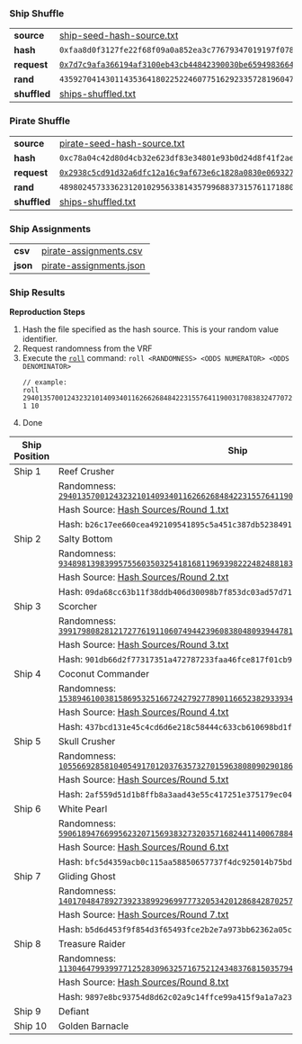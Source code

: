 ### Ship Shuffle

|||
|---|---|
| **source** | [ship-seed-hash-source.txt](./ship-seed-hash-source.txt) |
| **hash** | `0xfaa8d0f3127fe22f68f09a0a852ea3c77679347019197f07815f3e6dd67efb8e` |
| **request** | [`0x7d7c9afa366194af3100eb43cb44842390030be659498366404e0c3f09082793`](https://etherscan.io/tx/0x7d7c9afa366194af3100eb43cb44842390030be659498366404e0c3f09082793) |
| **rand** | `43592704143011435364180225224607751629233572819604777517530508486652778690860a` |
| **shuffled** | [ships-shuffled.txt](./ships-shuffled.txt) |

### Pirate Shuffle

|||
|---|---|
| **source** | [pirate-seed-hash-source.txt](./pirate-seed-hash-source.txt) |
| **hash** | `0xc78a04c42d80d4cb32e623df83e34801e93b0d24d8f41f2aed381a29255be196` |
| **request** | [`0x2938c5cd91d32a6dfc12a16c9af673e6c1828a0830e0693274e6f4a30aecd339`](https://etherscan.io/tx/0x2938c5cd91d32a6dfc12a16c9af673e6c1828a0830e0693274e6f4a30aecd339) |
| **rand** | `48980245733362312010295633814357996883731576117188012338804232643504882592603` |
| **shuffled** | [ships-shuffled.txt](./ships-shuffled.txt) |

### Ship Assignments
|||
|---|---|
| **csv** | [pirate-assignments.csv](./pirate-assignments.csv) |
| **json** | [pirate-assignments.json](./pirate-assignments.json)

### Ship Results

**Reproduction Steps**

1. Hash the file specified as the hash source. This is your random value identifier.
2. Request randomness from the VRF
3. Execute the [`roll`](../scripts/roll) command: `roll <RANDOMNESS> <ODDS NUMERATOR> <ODDS DENOMINATOR>`
	```
	// example:
	roll 29401357001243232101409340116266268484223155764119003170838324770726389200946 1 10
	```
4. Done

| Ship Position | Ship | Result |
|---|---|---|
| Ship 1 | Reef Crusher | **SUNK** |
| | Randomness: [`29401357001243232101409340116266268484223155764119003170838324770726389200946`](https://etherscan.io/tx/0x26caed7782c874ba39f4132b1bae47ec8e894b37fd84a35d8b525b433252b77d) |
| | Hash Source: [Hash Sources/Round 1.txt](./Hash%20Sources/Round%201.txt) |
| | Hash: `b26c17ee660cea492109541895c5a451c387db52384911cf8a80471ece475af1` |
| Ship 2 | Salty Bottom | **SUNK** |
| | Randomness: [`93489813983995755603503254181681196939822248248818314025822544981779801577905`](https://etherscan.io/tx/0x6db2a47162c41da8d4a8089dc6b2f4ba3a3a661cc36c165c2ae5a47ed363cbd3) |
| | Hash Source: [Hash Sources/Round 2.txt](./Hash%20Sources/Round%202.txt) |
| | Hash: `09da68cc63b11f38ddb406d30098b7f853dc03ad57d715a333705c3569429931` |
| Ship 3 | Scorcher | **SUNK** |
| | Randomness: [`39917980828121727761911060749442396083804809394478101440406467716447895530513`](https://etherscan.io/tx/0x650520fe233a63bcedca3ebc6a3d58d5c46b3c03b5dd0a1c90d03fc8bc3eec26) |
| | Hash Source: [Hash Sources/Round 3.txt](./Hash%20Sources/Round%203.txt) |
| | Hash: `901db66d2f77317351a472787233faa46fce817f01cb99198643a346012ab1d1` |
| Ship 4 | Coconut Commander | **SUNK** |
| | Randomness: [`15389461003815869532516672427927789011665238293393477938936410757844262247144`](https://etherscan.io/tx/0x2ec0db5d30fe25a8c4dff300ab5e3ab75681bb6802d3067205e86b4b4ecb6d47) |
| | Hash Source: [Hash Sources/Round 4.txt](./Hash%20Sources/Round%204.txt) |
| | Hash: `437bcd131e45c4cd6d6e218c58444c633cb610698bd1f91752666a3ecc271b21` |
| Ship 5 | Skull Crusher | **SUNK** |
| | Randomness: [`105566928581040549170120376357327015963808090290186774611704897982415943520361`](https://etherscan.io/tx/0x3f7fd2b679e689e677ba402a17ff9fbd7ce218f1ab153bb045a20150673876d3) |
| | Hash Source: [Hash Sources/Round 5.txt](./Hash%20Sources/Round%205.txt) |
| | Hash: `2af559d51d1b8ffb8a3aad43e55c417251e375179ec049d3dd2d11359986033e` |
| Ship 6 | White Pearl | **SUNK** |
| | Randomness: [`59061894766995623207156938327320357168244114006788400456757254206114538101194`](https://etherscan.io/tx/0xb45f583ce690946353a20802c7f0fbc97a9f0326273481199463acd206a3492b) |
| | Hash Source: [Hash Sources/Round 6.txt](./Hash%20Sources/Round%206.txt) |
| | Hash: `bfc5d4359acb0c115aa58850657737f4dc925014b75bd78f92f5eebb674b780f` |
| Ship 7 | Gliding Ghost | **SUNK** |
| | Randomness: [`14017048478927392338992969977732053420128684287025719443876130390302378881426`](https://etherscan.io/tx/0xfb87ff33fa881ae74f126d59f13fd497de28964abf25838538c90ad1e7b0fd99) |
| | Hash Source: [Hash Sources/Round 7.txt](./Hash%20Sources/Round%207.txt) |
| | Hash: `b5d6d453f9f854d3f65493fce2b2e7a973bb62362a05c186e70d068ac4a9b031` |
| Ship 8 | Treasure Raider | **SUNK** |
| | Randomness: [`113046479939977125283096325716752124348376815035794501443781976102383414940211`](https://etherscan.io/tx/0x1443f73e32efbb6427fa68009293191c68d1d5b488c50e1eb69f542c253e7b42) |
| | Hash Source: [Hash Sources/Round 8.txt](./Hash%20Sources/Round%208.txt) |
| | Hash: `9897e8bc93754d8d62c02a9c14ffce99a415f9a1a7a23970a4e471ba4126f3f5` |
| Ship 9 | Defiant | | |
| Ship 10 | Golden Barnacle | | |
